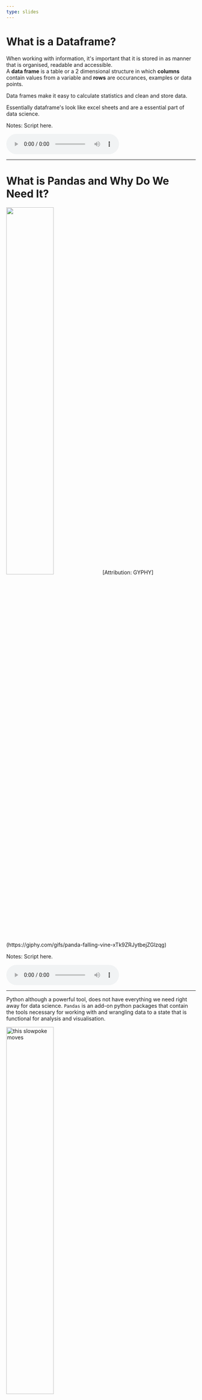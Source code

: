 ```yaml
---
type: slides
---
```


# What is a Dataframe? 

When working with information, it's important that it is stored in as manner that is organised, readable and accessible.    
A **data frame** is a table or a 2 dimensional structure in which **columns** contain values from a variable and **rows** are occurances, examples or data points. 

Data frames make it easy to calculate statistics and clean and store data. 

Essentially dataframe's look like excel sheets and are a essential part of data science.

Notes: Script here. 
<html>
<audio controls >
  <source src="placeholder_audio.mp3" />
</audio></html>

---

# What is Pandas and Why Do We Need It? 
  
<img src='https://media.giphy.com/media/xTk9ZRJytbejZGlzqg/giphy.gif' width="50%">  
[Attribution: GYPHY](https://giphy.com/gifs/panda-falling-vine-xTk9ZRJytbejZGlzqg)

Notes: Script here. 
<html>
<audio controls >
  <source src="placeholder_audio.mp3" />
</audio></html>


---

Python although a powerful tool, does not have everything we need right away for data science. `Pandas` is an add-on python packages that contain the tools necessary for working with and wrangling data to a state that is functional for analysis and visualisation.  

<img src='module1/pandas.gif' alt="this slowpoke moves"  width="50%" alt="404 image"/>


Notes: Script here. 
<html>
<audio controls >
  <source src="placeholder_audio.mp3" />
</audio></html>

---

## Importing Pandas

Before we really start writing any valuable code, we need to tell python that we need our extra tools from the pandas package.   
  
We do this by using the code below: 

```python
import pandas as pd
```
   
We will talk about this further on in the course, but for now, just know that we are equiping our python base with additional abilities. 

   

Notes: Script here. 
<html>
<audio controls >
  <source src="placeholder_audio.mp3" />
</audio></html>

---

## Reading in Data 

Next we can bring in our data with the following code 

```python
df = pd.read_csv('candybars.csv')
df
```

let's break this up: 

`pd` : The package our tool comes from and as we said above we imported `pandas` as `pd`.    
`read_csv()` : The tool that does the job and in this case, it is reading in the `csv` file named `candybars.csv`.   
`df` : The dataframe is now saved as an object called `df` 

Notes: Script here. 
<html>
<audio controls >
  <source src="placeholder_audio.mp3" />
</audio></html>

---

This code produces the following output 

```out

        
```

<img src='module1/candybars_full.jpg' width="60%">


Notes: Script here. 
<html>
<audio controls >
  <source src="placeholder_audio.mp3" />
</audio></html>

---

From this database we can see that there are 25 different candybars and 10 columns. 
We can obtain the names of the columns using this code:

```python
print(df.columns)
```

```out
Index(['candy bar', 'chocolate', 'peanuts', 'caramel', 'nougat',
       'cookie_wafer_rice', 'coconut', 'white_chocolate', 'multi',
       'available_canada_america'],
      dtype='object')
```

Or if you wanted to see the dimensions of the whole dataframe you could code the following: 

```python
print(df.shape)
```

```out
(25, 10)
```

Breaking up this code it just means "From our dataframe that we saved as `df` tell me the  `columns` or tell me the `shape`".

Notes: Script here. 
<html>
<audio controls >
  <source src="placeholder_audio.mp3" />
</audio></html>


---

To find out the length of the dataframe, i.e. the number of rows, we can ask for the `length`. 

```python
print(len(df))
```

```out
25
```

Notice in this case we have the name of the dataframe within the `len` brackets. That's because  `len` is a function whereas the others are methods. This is going to be discussed later in this course.  For now, be aware that sometimes we are going to be specifying the dataframe before the tool we are using and sometimes within it. 

Notes: Script here. 
<html>
<audio controls >
  <source src="placeholder_audio.mp3" />
</audio></html> 

---

Another important method to know is what if we don't want to print the whole table   
We can then specify how many rows of the dataset to show with `df.head()`

```python
print(df.head(2))
```

```out
 
    
```
<img src='module1/df_head.png' width="70%">   
This specifies only 2 rows will be shown. we can specify any number of rows within the brackets or we can leave it empty which will default to 5 rows 

```python
print(df.head())
```

```out
 
    
```
<img src='module1/df_head_2.png' width="70%">    

Notes: Script here. 
<html>
<audio controls >
  <source src="placeholder_audio.mp3" />
</audio></html>

---

# let’s apply what we learned!

Notes: Script here
<html>
<audio controls >
  <source src="placeholder_audio.mp3" />
</audio></html>

